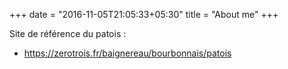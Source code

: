 +++
date = "2016-11-05T21:05:33+05:30"
title = "About me"
+++

Site de référence du patois : 
- https://zerotrois.fr/baignereau/bourbonnais/patois